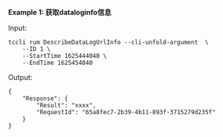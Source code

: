 **Example 1: 获取dataloginfo信息**



Input: 

```
tccli rum DescribeDataLogUrlInfo --cli-unfold-argument  \
    --ID 1 \
    --StartTime 1625444040 \
    --EndTime 1625454840
```

Output: 
```
{
    "Response": {
        "Result": "xxxx",
        "RequestId": "65a8fec7-2b39-4b11-893f-3715279d235f"
    }
}
```


